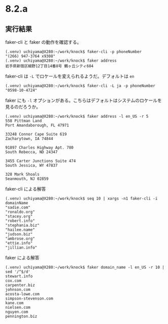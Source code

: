 # 8.2.a

## 実行結果

faker-cli と faker の動作を確認する。

```
(.venv) uchiyama@X280:~/work/knock$ faker-cli -p phoneNumber
"(266) 947-3764 x9308"
(.venv) uchiyama@X280:~/work/knock$ faker address
岩手県新宿区細野12丁目14番8号 鶴ヶ丘シティ604
```

faker-cli は `-L` でロケールを変えられるようだ。デフォルトは `en`

```
(.venv) uchiyama@X280:~/work/knock$ faker-cli -L ja -p phoneNumber
"0598-10-4724"
```

faker にも `-l` オプションがある。こちらはデフォルトはシステムのロケールを見るのだろうか。

```
(.venv) uchiyama@X280:~/work/knock$ faker address -l en_US -r 5
558 Pittman Land
Port Amandaborough, FL 47971

33248 Connor Cape Suite 619
Zacharytown, IA 74844

91897 Charles Highway Apt. 780
South Rebecca, ND 24347

3455 Carter Junctions Suite 474
South Jessica, WY 47837

328 Mark Shoals
Seanmouth, NJ 02859
```

faker-cli による解答

```
(.venv) uchiyama@X280:~/work/knock$ seq 10 | xargs -n1 faker-cli -i domainName
"sadie.com"
"ronaldo.org"
"stacey.org"
"robert.info"
"stephania.biz"
"hailee.name"
"judson.biz"
"ambrose.org"
"ettie.info"
"jillian.info"
```

faker による解答

```
(.venv) uchiyama@X280:~/work/knock$ faker domain_name -l en_US -r 10 | sed '/^$/d'
stewart.info
cox.com
carpenter.biz
johnson.com
acosta-lowe.com
simpson-stevenson.com
kane.com
nielsen.com
nguyen.com
pennington.biz
```
